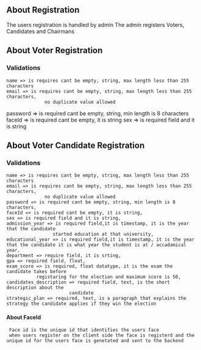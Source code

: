 ## About Registration
  The users registration is handled by admin
  The admin registers Voters, Candidates and Chairmans
  
## About Voter Registration
  ### Validations
    name => is requires cant be empty, string, max length less than 255 characters    
    email => is requires cant be empty, string, max length less than 255 characters,  
                  no duplicate value allowed                                                
   password => is required cant be empty, string, min length is 8 characters 
   faceId => is required cant be empty, it is string
   sex => is required field and it is string
   
## About Voter Candidate Registration 
  ### Validations
    name => is requires cant be empty, string, max length less than 255 characters    
    email => is requires cant be empty, string, max length less than 255 characters,  
                  no duplicate value allowed                                                
    password => is required cant be empty, string, min length is 8 characters, 
    faceId => is required cant be empty, it is string,
    sex => is required field and it is string,
    admission_year => is required field,it is timestamp, it is the year that the candidate   
                     started education at that university,
    educational_year => is required field,it is timestamp, it is the year that the candidate it is what year the student is at / accadamical year,
    department => require field, it is srting,
    gpa => required field, float,
    exam_score => is required, float datatype, it is the exam the candidate takes before 
               registaring for the election and maximum score is 50,
    candidates_description => required field, text, is the short description about the
                           candidate
    strategic_plan => required, text, is a paragraph that explains the strategy the candidate applies if they win the election
   
   
   #### About FaceId
     Face id is the unique id that identifies the users face
     when users register on the client side the face is registerd and the unique id for the users face is genetated and sent to the backend 